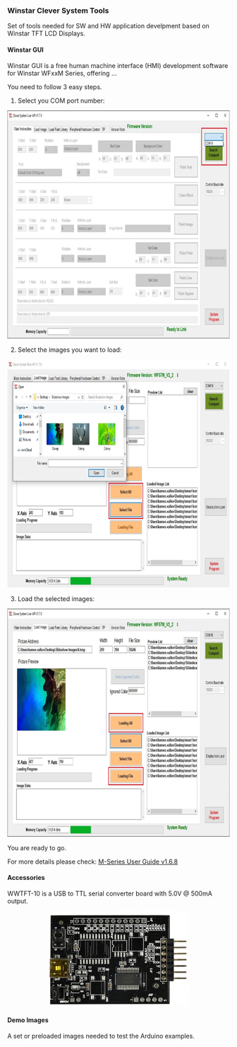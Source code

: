### Winstar Clever System Tools

Set of tools needed for SW and HW application develpment based on Winstar TFT LCD Displays.

#### Winstar GUI

Winstar GUI is a free human machine interface (HMI) development software for Winstar WFxxM Series, offering ...

You need to follow 3 easy steps.

1. Select you COM port number:

<p align="center">
  <img width="861" height="515" src="https://github.com/kamval/WINSTAR-WFxx/blob/master/WFxx%20Documents/GUI_Select_Port.jpg">
</p>

2. Select the images you want to load:

<p align="center">
  <img width="861" height="515" src="https://github.com/kamval/WINSTAR-WFxx/blob/master/WFxx%20Documents/GUI_Select_Image.jpg">
</p>

3. Load the selected images:

<p align="center">
  <img width="861" height="515" src="https://github.com/kamval/WINSTAR-WFxx/blob/master/WFxx%20Documents/GUI_Load_Image.jpg">
</p>

You are ready to go. 

For more details please check: [M-Series User Guide v1.6.8](https://github.com/kamval/WINSTAR-WFxx/blob/master/WFxx%20Documents/M-Series%20User%20Guide%20v1.6.8.pdf)

#### Accessories

WWTFT-10 is a USB to TTL serial converter board with 5.0V @ 500mA output.

<p align="center">
  <img width="320" height="216" src="https://github.com/kamval/WINSTAR-WFxx/blob/master/WFxx%20Documents/WWTFT-10.jpg">
</p>


#### Demo Images

A set or preloaded images needed to test the Arduino examples. 
